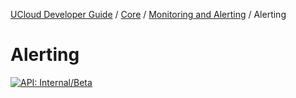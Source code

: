 [UCloud Developer Guide](/docs/developer-guide/README.md) / [Core](/docs/developer-guide/core/README.md) / [Monitoring and Alerting](/docs/developer-guide/core/monitoring/README.md) / Alerting
# Alerting

[![API: Internal/Beta](https://img.shields.io/static/v1?label=API&message=Internal/Beta&color=red&style=flat-square)](/docs/developer-guide/core/api-conventions.md)


